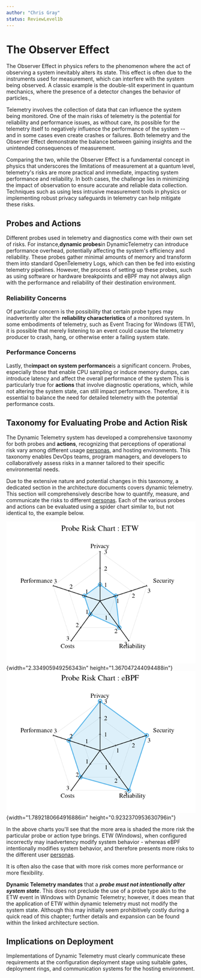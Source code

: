 ```yaml
---
author: "Chris Gray"
status: ReviewLevel1b
---
```


# The Observer Effect

The Observer Effect in physics refers to the phenomenon where the act of
observing a system inevitably alters its state. This effect is often due to the
instruments used for measurement, which can interfere with the system being
observed. A classic example is the double-slit experiment in quantum mechanics,
where the presence of a detector changes the behavior of particles.,

Telemetry involves the collection of data that can influence the system being
monitored. One of the main risks of telemetry is the potential for reliability
and performance issues, as without care, its possible for the telemetry itself
to negatively influence the performance of the system -- and in some cases even
create crashes or failures. Both telemetry and the Observer Effect demonstrate
the balance between gaining insights and the unintended consequences of
measurement.

Comparing the two, while the Observer Effect is a fundamental concept in physics
that underscores the limitations of measurement at a quantum level, telemetry's
risks are more practical and immediate, impacting system performance and
reliability. In both cases, the challenge lies in minimizing the impact of
observation to ensure accurate and reliable data collection. Techniques such as
using less intrusive measurement tools in physics or implementing robust privacy
safeguards in telemetry can help mitigate these risks.

## Probes and Actions

Different probes used in telemetry and diagnostics come with their own set of
risks. For instance,**dynamic probes**in DynamicTelemetry can introduce
performance overhead, potentially affecting the system's efficiency and
reliability. These probes gather minimal amounts of memory and transform them
into standard OpenTelemetry Logs, which can then be fed into existing telemetry
pipelines. However, the process of setting up these probes, such as using
software or hardware breakpoints and eBPF may not always align with the
performance and reliability of their destination environment.

### Reliability Concerns

Of particular concern is the possibility that certain probe types may
inadvertently alter the **reliability characteristics** of a monitored system.
In some embodiments of telemetry, such as Event Tracing for Windows (ETW), it is
possible that merely listening to an event could cause the telemetry producer to
crash, hang, or otherwise enter a failing system state.

### Performance Concerns

Lastly, the**impact on system performance**is a significant concern. Probes,
especially those that enable CPU sampling or induce memory dumps, can introduce
latency and affect the overall performance of the system This is particularly
true for **actions** that involve diagnostic operations, which, while not
altering the system state, can still impact performance. Therefore, it is
essential to balance the need for detailed telemetry with the potential
performance costs.

## Taxonomy for Evaluating Probe and Action Risk

The Dynamic Telemetry system has developed a comprehensive taxonomy for both
probes and **actions**, recognizing that perceptions of operational risk vary
among different usage [personas](./Personas.Overview.document.md), and hosting
environments. This taxonomy enables DevOps teams, program managers, and
developers to collaboratively assess risks in a manner tailored to their
specific environmental needs.

Due to the extensive nature and potential changes in this taxonomy, a dedicated
section in the architecture documents covers dynamic telemetry. This section
will comprehensively describe how to quantify, measure, and communicate the
risks to different [personas](./Personas.Overview.document.md). Each of the
various probes and actions can be evaluated using a spider chart similar to, but
not identical to, the example below.

![](../orig_media/Risk.ETW.png){width="2.334905949256343in"
height="1.367047244094488in"}
![](../orig_media/Risk.eBPF.png){width="1.7892180664916886in"
height="0.9232370953630796in"}

In the above charts you'll see that the more area is shaded the more risk the
particular probe or action type brings. ETW (Windows), when configured
incorrectly may inadvertency modify system behavior - whereas eBPF intentionally
modifies system behavior, and therefore presents more risks to the different
user [personas](./Personas.Overview.document.md).

It is often also the case that with more risk comes more performance or more
flexibility.

**Dynamic Telemetry mandates** that a ***probe must not intentionally alter
system state***. This does not preclude the use of a probe type
akin to the ETW event in Windows with Dynamic Telemetry; however, it does mean
that the application of ETW within dynamic telemetry must not modify the system
state. Although this may initially seem prohibitively costly during a quick read
of this chapter; further details and expansion can be found within the linked
architecture section.

## Implications on Deployment

Implementations of Dynamic Telemetry must clearly communicate these requirements
at the configuration deployment stage using suitable gates, deployment rings,
and communication systems for the hosting environment.
